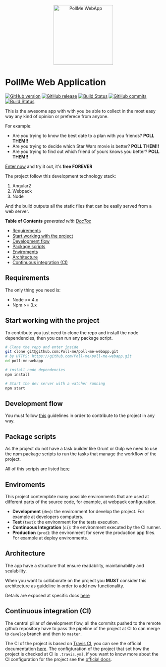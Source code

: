 <p align="center">
  <a href="https://www.poll-me.com" target="_blank">
    <img width="192" alt="PollMe WebApp" src="src/assets/img/favicon/android-chrome-192x192.png">
  </a>
</p>

# PollMe Web Application

[![GitHub version](https://badge.fury.io/gh/Poll-me%2Fpoll-me-webapp.svg)](https://badge.fury.io/gh/Poll-me%2Fpoll-me-webapp)
[![GitHub release](https://img.shields.io/github/release/Poll-me/poll-me-webapp.svg)](https://github.com/Poll-me/poll-me-webapp/releases)
[![Build Status](https://travis-ci.org/Poll-me/poll-me-webapp.svg)](https://travis-ci.org/Poll-me/poll-me-webapp)
[![GitHub commits](https://img.shields.io/github/commits-since/Poll-me/poll-me-webapp/0.0.1.svg)](https://github.com/Poll-me/poll-me-webapp/compare/v0.0.1...develop)
[![Build Status](https://www.netlify.com/img/global/badges/netlify-color-accent.svg)](https://www.netlify.com)

This is the awesome app with with you be able to collect in the most easy way any kind of
opinion or preferece from anyone.

For example:

- Are you trying to know the best date to a plan with you friends?  **POLL THEM!!**
- Are you trying to decide which Star Wars movie is better?  **POLL THEM!!**
- Are you trying to find out which friend of yours knows you better? **POLL THEM!!**

[Enter now](https://www.poll-me.com) and try it out, it's **free FOREVER**

The project follow this development technology stack:

1. Angular2
1. Webpack
1. Node

And the build outputs all the static files that can be easily served from a web server.

<!-- START doctoc generated TOC please keep comment here to allow auto update -->
<!-- DON'T EDIT THIS SECTION, INSTEAD RE-RUN doctoc TO UPDATE -->
**Table of Contents**  *generated with [DocToc](https://github.com/thlorenz/doctoc)*

- [Requirements](#requirements)
- [Start working with the project](#start-working-with-the-project)
- [Development flow](#development-flow)
- [Package scripts](#package-scripts)
- [Enviroments](#enviroments)
- [Architecture](#architecture)
- [Continuous integration (CI)](#continuous-integration-ci)

<!-- END doctoc generated TOC please keep comment here to allow auto update -->

## Requirements
The only thing you need is:

- Node >= 4.x
- Npm >= 3.x

## Start working with the project
To contribute you just need to clone the repo and install the node dependencies, then you
can run any package script.

```bash
# Clone the repo and enter inside
git clone git@github.com:Poll-me/poll-me-webapp.git
# by HTTPS: https://github.com/Poll-me/poll-me-webapp.git
cd poll-me-webapp

# install node dependencies
npm install

# Start the dev server with a watcher running
npm start
```

## Development flow
You must follow [this](docs/dev-flow.md) guidelines in order to contribute to the project in any way.

## Package scripts
As the project do not have a task builder like Grunt or Gulp we need to use the npm package scripts
to run the tasks that manage the workflow of the project.

All of this scripts are listed [here](docs/scripts.md)

## Enviroments
This project contemplate many possible environments that are used at different parts
of the source code, for example, at webpack configuration.

- **Development** (`dev`): the environment for develop the project.
  For example at developers computers.
- **Test** (`test`): the environment for the tests execution.
- **Continuous Integration** (`ci`): the environment executed by the CI runner.
- **Production** (`prod`): the environment for serve the production app files.
  For example at deploy environments.

## Architecture
The app have a structure that ensure readability, maintainability and scalability.

When you want to collaborate on the project you **MUST** consider this architecture as
guideline in order to add new functionality.

Details are exposed at specific docs [here](docs/architecture.md)

## Continuous integration (CI)
The central pillar of development flow, all the commits pushed to the remote github
repository have to pass the pipeline of the project at CI to can merge to `develop`
branch and then to `master`.

The CI of the project is based on [Travis CI](https://travis-ci.org/), you can see the official documentation
[here](https://docs.travis-ci.com/). The configturation of the project that set how
the project is checked at CI is `.travis.yml`, if you want to know more about the CI
configuration for the project see the [official docs](https://docs.travis-ci.com/user/customizing-the-build/).
